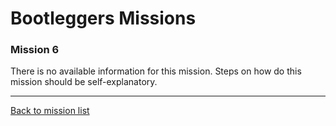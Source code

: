 # Bootleggers Missions

### Mission 6

There is no available information for this mission.
Steps on how do this mission should be self-explanatory.

---

[Back to mission list](missions.md)
